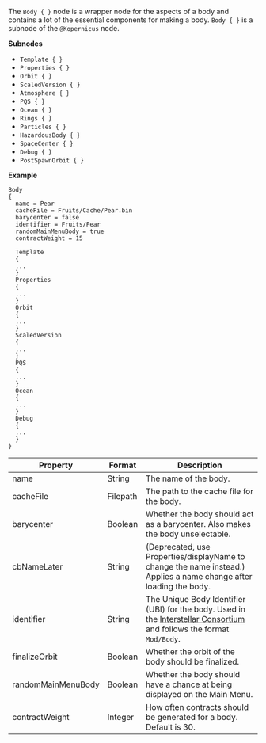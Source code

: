 The `Body { }` node is a wrapper node for the aspects of a body and contains a lot of the essential components for making a body. `Body { }` is a subnode of the `@Kopernicus` node.

**Subnodes**
- `Template { }`
- `Properties { }`
- `Orbit { }`
- `ScaledVersion { }`
- `Atmosphere { }`
- `PQS { }`
- `Ocean { }`
- `Rings { }`
- `Particles { }`
- `HazardousBody { }`
- `SpaceCenter { }`
- `Debug { }`
- `PostSpawnOrbit { }`

**Example**
```
Body
{
  name = Pear
  cacheFile = Fruits/Cache/Pear.bin
  barycenter = false
  identifier = Fruits/Pear
  randomMainMenuBody = true
  contractWeight = 15
  
  Template
  {
  ...
  }
  Properties
  {
  ...
  }
  Orbit
  {
  ...
  }
  ScaledVersion
  {
  ...
  }
  PQS
  {
  ...
  }
  Ocean
  {
  ...
  }
  Debug
  {
  ...
  }
}
```

|Property|Format|Description|
|--------|------|-----------|
|name|String|The name of the body.|
|cacheFile|Filepath|The path to the cache file for the body.|
|barycenter|Boolean|Whether the body should act as a barycenter. Also makes the body unselectable.|
|cbNameLater|String|(Deprecated, use Properties/displayName to change the name instead.) Applies a name change after loading the body.|
|identifier|String|The Unique Body Identifier (UBI) for the body. Used in the [Interstellar Consortium](https://forum.kerbalspaceprogram.com/index.php?/topic/177439-kopernicus-interstellar-consortium/) and follows the format `Mod/Body`.|
|finalizeOrbit|Boolean|Whether the orbit of the body should be finalized.|
|randomMainMenuBody|Boolean|Whether the body should have a chance at being displayed on the Main Menu.|
|contractWeight|Integer|How often contracts should be generated for a body. Default is 30.|
